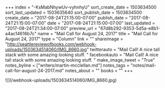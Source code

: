 +++
index = "-KsMabNhywUv-vyhnhyU"
sort_create_date = 1503634500
sort_last_updated = 1503635640
sort_publish_date = 1503634500
create_date = "2017-08-24T21:15:00-07:00"
publish_date = "2017-08-24T21:15:00-07:00"
date = "2017-08-24T21:15:00-07:00"
last_updated = "2017-08-24T21:34:00-07:00"
preview_url = "67d8b292-9353-5d5a-e8b1-a4ac14616b7c"
name = "Mail Call for August 24, 2017"
title = "Mail Call for August 24, 2017"
type = "Column"
link = ""
shareimage = "http://seattlereviewofbooks.com/webhook-uploads/1503634514060/IMG_8660.jpg"
twitterauto = "Mail Call! A nice tall stack with some amazing looking stuff. "
facebookauto = "Mail Call! A nice tall stack with some amazing looking stuff. "
make_image_tweet = "True"
notes_byline = ["writers/martin-mcclellan.md"]
notes_tags = "notes/mail-call-for-august-24-2017.md"
notes_about = ""
books = ""
+++
<p class="image">![](/webhook-uploads/1503634514060/IMG_8660.jpg)</p>